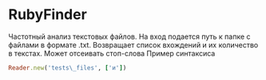 # RubyFinder
Частотный анализ текстовых файлов. На вход подается путь к папке с файлами в формате .txt. 
Возвращает список вхождений и их количество в текстах. Может отсеивать стоп-слова
Пример синтаксиса
```ruby
Reader.new('tests\_files', ['и'])
```
